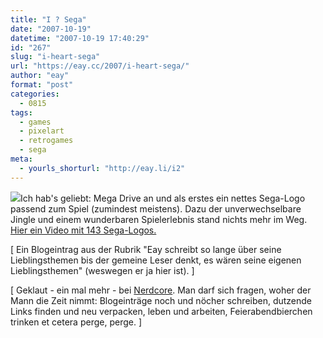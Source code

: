 ```yaml
---
title: "I ? Sega"
date: "2007-10-19"
datetime: "2007-10-19 17:40:29"
id: "267"
slug: "i-heart-sega"
url: "https://eay.cc/2007/i-heart-sega/"
author: "eay"
format: "post"
categories:
  - 0815
tags:
  - games
  - pixelart
  - retrogames
  - sega
meta:
  - yourls_shorturl: "http://eay.li/i2"
---
```


![](/uploads/2007/sega.jpg)Ich hab's geliebt: Mega Drive an und als erstes ein nettes Sega-Logo passend zum Spiel (zumindest meistens). Dazu der unverwechselbare Jingle und einem wunderbaren Spielerlebnis stand nichts mehr im Weg. [Hier ein Video mit 143 Sega-Logos.](http://www.gametrailers.com/player/usermovies/118329.html?playlist=featured)

\[ Ein Blogeintrag aus der Rubrik "Eay schreibt so lange über seine Lieblingsthemen bis der gemeine Leser denkt, es wären seine eigenen Lieblingsthemen" (weswegen er ja hier ist). \]

\[ Geklaut - ein mal mehr - bei [Nerdcore](http://www.nerdcore.de/wp/2007/10/19/links-vom-19-10-07-live-music-hate-racism-miss-horror-the-executive-coloring-book-und-tokyo-aus-dem-gedachtnis/). Man darf sich fragen, woher der Mann die Zeit nimmt: Blogeinträge noch und nöcher schreiben, dutzende Links finden und neu verpacken, leben und arbeiten, Feierabendbierchen trinken et cetera perge, perge. \]
